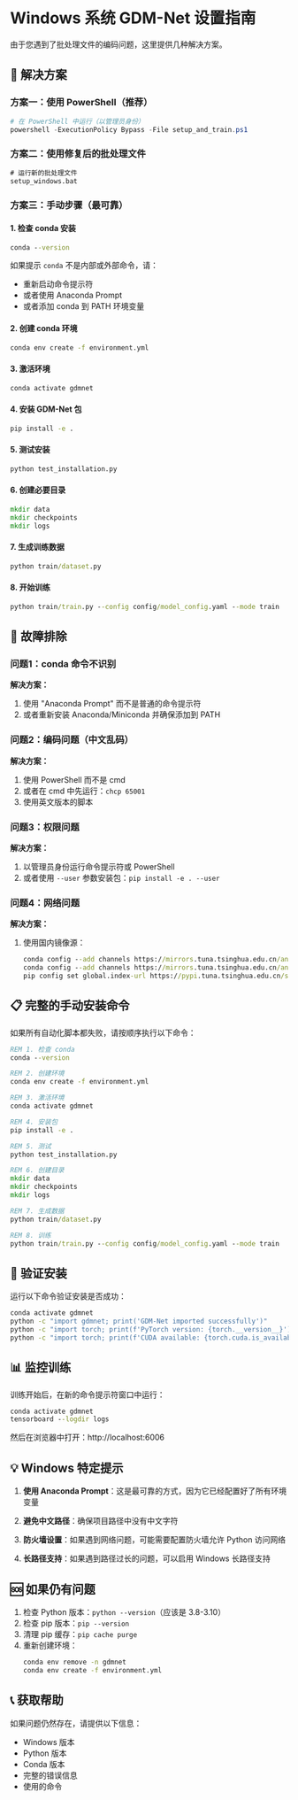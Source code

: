 # Windows 系统 GDM-Net 设置指南

由于您遇到了批处理文件的编码问题，这里提供几种解决方案。

## 🚀 解决方案

### 方案一：使用 PowerShell（推荐）

```powershell
# 在 PowerShell 中运行（以管理员身份）
powershell -ExecutionPolicy Bypass -File setup_and_train.ps1
```

### 方案二：使用修复后的批处理文件

```cmd
# 运行新的批处理文件
setup_windows.bat
```

### 方案三：手动步骤（最可靠）

#### 1. 检查 conda 安装

```cmd
conda --version
```

如果提示 `conda` 不是内部或外部命令，请：
- 重新启动命令提示符
- 或者使用 Anaconda Prompt
- 或者添加 conda 到 PATH 环境变量

#### 2. 创建 conda 环境

```cmd
conda env create -f environment.yml
```

#### 3. 激活环境

```cmd
conda activate gdmnet
```

#### 4. 安装 GDM-Net 包

```cmd
pip install -e .
```

#### 5. 测试安装

```cmd
python test_installation.py
```

#### 6. 创建必要目录

```cmd
mkdir data
mkdir checkpoints
mkdir logs
```

#### 7. 生成训练数据

```cmd
python train/dataset.py
```

#### 8. 开始训练

```cmd
python train/train.py --config config/model_config.yaml --mode train
```

## 🔧 故障排除

### 问题1：conda 命令不识别

**解决方案：**
1. 使用 "Anaconda Prompt" 而不是普通的命令提示符
2. 或者重新安装 Anaconda/Miniconda 并确保添加到 PATH

### 问题2：编码问题（中文乱码）

**解决方案：**
1. 使用 PowerShell 而不是 cmd
2. 或者在 cmd 中先运行：`chcp 65001`
3. 使用英文版本的脚本

### 问题3：权限问题

**解决方案：**
1. 以管理员身份运行命令提示符或 PowerShell
2. 或者使用 `--user` 参数安装包：`pip install -e . --user`

### 问题4：网络问题

**解决方案：**
1. 使用国内镜像源：
   ```cmd
   conda config --add channels https://mirrors.tuna.tsinghua.edu.cn/anaconda/pkgs/main/
   conda config --add channels https://mirrors.tuna.tsinghua.edu.cn/anaconda/pkgs/free/
   pip config set global.index-url https://pypi.tuna.tsinghua.edu.cn/simple
   ```

## 📋 完整的手动安装命令

如果所有自动化脚本都失败，请按顺序执行以下命令：

```cmd
REM 1. 检查 conda
conda --version

REM 2. 创建环境
conda env create -f environment.yml

REM 3. 激活环境
conda activate gdmnet

REM 4. 安装包
pip install -e .

REM 5. 测试
python test_installation.py

REM 6. 创建目录
mkdir data
mkdir checkpoints  
mkdir logs

REM 7. 生成数据
python train/dataset.py

REM 8. 训练
python train/train.py --config config/model_config.yaml --mode train
```

## 🎯 验证安装

运行以下命令验证安装是否成功：

```cmd
conda activate gdmnet
python -c "import gdmnet; print('GDM-Net imported successfully')"
python -c "import torch; print(f'PyTorch version: {torch.__version__}')"
python -c "import torch; print(f'CUDA available: {torch.cuda.is_available()}')"
```

## 📊 监控训练

训练开始后，在新的命令提示符窗口中运行：

```cmd
conda activate gdmnet
tensorboard --logdir logs
```

然后在浏览器中打开：http://localhost:6006

## 💡 Windows 特定提示

1. **使用 Anaconda Prompt**：这是最可靠的方式，因为它已经配置好了所有环境变量

2. **避免中文路径**：确保项目路径中没有中文字符

3. **防火墙设置**：如果遇到网络问题，可能需要配置防火墙允许 Python 访问网络

4. **长路径支持**：如果遇到路径过长的问题，可以启用 Windows 长路径支持

## 🆘 如果仍有问题

1. 检查 Python 版本：`python --version`（应该是 3.8-3.10）
2. 检查 pip 版本：`pip --version`
3. 清理 pip 缓存：`pip cache purge`
4. 重新创建环境：
   ```cmd
   conda env remove -n gdmnet
   conda env create -f environment.yml
   ```

## 📞 获取帮助

如果问题仍然存在，请提供以下信息：
- Windows 版本
- Python 版本
- Conda 版本
- 完整的错误信息
- 使用的命令
